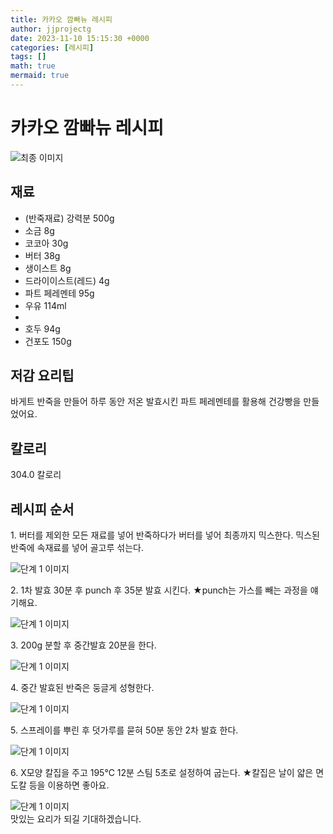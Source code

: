 ```yaml
---
title: 카카오 깜빠뉴 레시피
author: jjprojectg
date: 2023-11-10 15:15:30 +0000
categories: [레시피]
tags: []
math: true
mermaid: true
---
```

<meta name="og:type" content="website"/>
<meta charset="UTF-8"/>
<div class="header">
  <h1>카카오 깜빠뉴 레시피</h1>
</div>

<div class="container my-4">
  <div class="row">
    <div class="col-12 col-md-6">
      <div class="recipe-image">
        <img src="http://www.foodsafetykorea.go.kr/uploadimg/20210129/20210129032316_1611901396829.jpg" class="step-image" alt="최종 이미지"/>
      </div>
    </div>
    <div class="col-12 col-md-6">
      <div class="ingredients">
        <h2>재료</h2>
        <ul class="card">
          <li> (반죽재료) 강력분 500g </li>
          <li>  소금 8g </li>
          <li>  코코아 30g </li>
          <li>  버터 38g </li>
          <li>  생이스트 8g </li>
          <li>  드라이이스트(레드) 4g </li>
          <li>  파트 페레멘테 95g </li>
          <li>  우유 114ml </li>
          <li>  </li>
          <li>  호두 94g </li>
          <li>  건포도 150g </li>
</ul>
      </div>
    </div>
    <div class="col-12 col-md-6">
      <div class="ingredients">
        <h2>저감 요리팁</h2>
        <div class="card"> 
          <p>
            바게트 반죽을 만들어 하루 동안 저온 발효시킨 파트 페레멘테를 활용해 건강빵을 만들었어요.
          </p>
        </div>
      </div>
      <div class="ingredients">
        <h2>칼로리</h2>
        <div class="card"> 
          <p>
            304.0 칼로리
          </p>
        </div>
      </div>
    </div>
  </div>

  <h2 class="my-4">레시피 순서</h2>
  <div class="card recipe-card">
    <div class="card-body recipe-step">
      <p class="card-text step-description">1. 버터를 제외한 모든 재료를 넣어 반죽하다가 버터를 넣어 최종까지 믹스한다. 믹스된 반죽에 속재료를 넣어 골고루 섞는다.</p>
      <img src="http://www.foodsafetykorea.go.kr/uploadimg/20210129/20210129032438_1611901478077.jpg" alt="단계 1 이미지" class="step-image"/>
    </div>
  </div>
  <div class="card recipe-card">
    <div class="card-body recipe-step">
      <p class="card-text step-description">2. 1차 발효 30분 후 punch 후 35분 발효 시킨다.
★punch는 가스를 빼는 과정을 얘기해요.</p>
      <img src="http://www.foodsafetykorea.go.kr/uploadimg/20210129/20210129032459_1611901499716.JPG" alt="단계 1 이미지" class="step-image"/>
    </div>
  </div>
  <div class="card recipe-card">
    <div class="card-body recipe-step">
      <p class="card-text step-description">3. 200g 분할 후 중간발효 20분을 한다.</p>
      <img src="http://www.foodsafetykorea.go.kr/uploadimg/20210129/20210129032512_1611901512815.JPG" alt="단계 1 이미지" class="step-image"/>
    </div>
  </div>
  <div class="card recipe-card">
    <div class="card-body recipe-step">
      <p class="card-text step-description">4. 중간 발효된 반죽은 둥글게 성형한다.</p>
      <img src="http://www.foodsafetykorea.go.kr/uploadimg/20210129/20210129032533_1611901533336.JPG" alt="단계 1 이미지" class="step-image"/>
    </div>
  </div>
  <div class="card recipe-card">
    <div class="card-body recipe-step">
      <p class="card-text step-description">5. 스프레이를 뿌린 후 덧가루를 묻혀 50분 동안 2차 발효 한다.</p>
      <img src="http://www.foodsafetykorea.go.kr/uploadimg/20210129/20210129032546_1611901546659.JPG" alt="단계 1 이미지" class="step-image"/>
    </div>
  </div>
  <div class="card recipe-card">
    <div class="card-body recipe-step">
      <p class="card-text step-description">6. X모양 칼집을 주고 195℃ 12분 스팀 5초로 설정하여 굽는다.
★칼집은 날이 얇은 면도칼 등을 이용하면 좋아요.</p>
      <img src="http://www.foodsafetykorea.go.kr/uploadimg/20210129/20210129032610_1611901570436.JPG" alt="단계 1 이미지" class="step-image"/>
    </div>
  </div>

</div>
맛있는 요리가 되길 기대하겠습니다.
